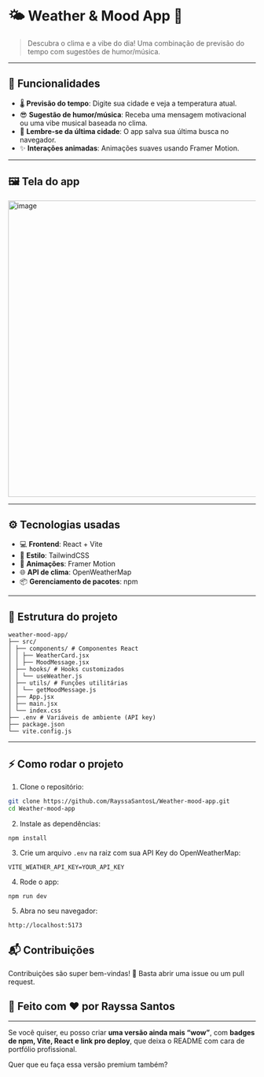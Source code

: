 # 🌤️ Weather & Mood App 🎵

> Descubra o clima e a vibe do dia! Uma combinação de previsão do tempo com sugestões de humor/música.  

---
## 🚀 Funcionalidades

- 🌡️ **Previsão do tempo**: Digite sua cidade e veja a temperatura atual.  
- 😎 **Sugestão de humor/música**: Receba uma mensagem motivacional ou uma vibe musical baseada no clima.  
- 💾 **Lembre-se da última cidade**: O app salva sua última busca no navegador.  
- ✨ **Interações animadas**: Animações suaves usando Framer Motion.  

---

## 🖼️ Tela do app

<img width="674" height="602" alt="image" src="https://github.com/user-attachments/assets/acbb8cbf-b771-49d9-8404-fc728885e49b" />


---

## ⚙️ Tecnologias usadas

- 💻 **Frontend**: React + Vite  
- 🎨 **Estilo**: TailwindCSS  
- 🔮 **Animações**: Framer Motion  
- 🌐 **API de clima**: OpenWeatherMap  
- 📦 **Gerenciamento de pacotes**: npm  

---

## 📂 Estrutura do projeto

```
weather-mood-app/
├── src/
│ ├── components/ # Componentes React
│ │ ├── WeatherCard.jsx
│ │ ├── MoodMessage.jsx
│ ├── hooks/ # Hooks customizados
│ │ └── useWeather.js
│ ├── utils/ # Funções utilitárias
│ │ └── getMoodMessage.js
│ ├── App.jsx
│ ├── main.jsx
│ └── index.css
├── .env # Variáveis de ambiente (API key)
├── package.json
└── vite.config.js

```

---

## ⚡ Como rodar o projeto

1. Clone o repositório:

```bash
git clone https://github.com/RayssaSantosL/Weather-mood-app.git
cd Weather-mood-app
```

2. Instale as dependências:
   
```
npm install
```

3. Crie um arquivo ```.env``` na raiz com sua API Key do OpenWeatherMap:
   
``` VITE_WEATHER_API_KEY=YOUR_API_KEY ```

4. Rode o app:
   
```
npm run dev
```

5. Abra no seu navegador:

```
http://localhost:5173
```


##  📬 Contribuições

Contribuições são super bem-vindas! 🤝
Basta abrir uma issue ou um pull request.


##  💖 Feito com ❤️ por Rayssa Santos
---
Se você quiser, eu posso criar **uma versão ainda mais “wow”**, com **badges de npm, Vite, React e link pro deploy**, que deixa o README com cara de portfólio profissional.  

Quer que eu faça essa versão premium também?


   
